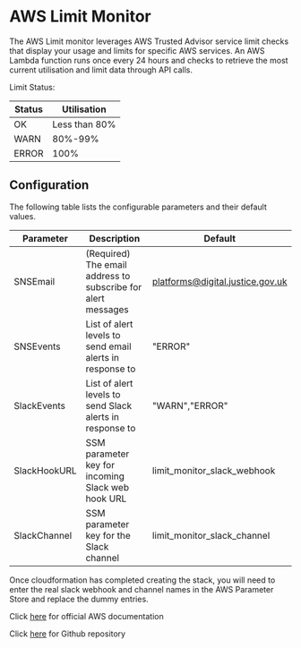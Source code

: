 # AWS Limit Monitor

The AWS Limit monitor leverages AWS Trusted Advisor service limit checks that display your usage and limits for specific AWS services.
An AWS Lambda function runs once every 24 hours and checks to retrieve the most current utilisation and limit data through API calls.  

Limit Status:

| Status | Utilisation | 
| - | - |
| OK | Less than 80% |
| WARN | 80%-99% |
| ERROR | 100% |




## Configuration

The following table lists the configurable parameters and their default values.

| Parameter | Description | Default |
| - | - | - |
| SNSEmail | (Required) The email address to subscribe for alert messages | platforms@digital.justice.gov.uk |
| SNSEvents | List of alert levels to send email alerts in response to | "ERROR" |
| SlackEvents | List of alert levels to send Slack alerts in response to | "WARN","ERROR" |
| SlackHookURL | SSM parameter key for incoming Slack web hook URL | limit_monitor_slack_webhook |
| SlackChannel | SSM parameter key for the Slack channel | limit_monitor_slack_channel |

Once cloudformation has completed creating the stack, you will need to enter the real slack webhook and channel names in the AWS Parameter Store and replace the dummy entries. 

Click [here](https://docs.aws.amazon.com/solutions/latest/limit-monitor/welcome.html) for official AWS documentation

Click [here](https://github.com/awslabs/aws-limit-monitor) for Github repository
